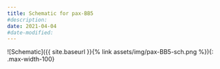 ```yaml
---
title: Schematic for pax-BB5
#description: 
date: 2021-04-04
#date-modified: 
---
```


![Schematic]({{ site.baseurl }}{% link assets/img/pax-BB5-sch.png %}){: .max-width-100}
